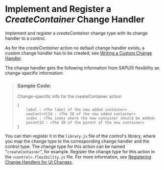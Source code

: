 <!-- loio8b8f6f7a135949f19571d89f9cae53d0 -->

# Implement and Register a *CreateContainer* Change Handler

Implement and register a *createContainer* change type with its change handler to a control.

As for the *createContainer* action no default change handler exists, a custom change handler has to be created, see [Writing a Custom Change Handler](writing-a-custom-change-handler-6a346a2.md).

The change handler gets the following information from SAPUI5 flexibility as change-specific information:

> ### Sample Code:  
> Change-specific info for the createContainer action
> 
> ```
> {
>     label : <The label of the new added container>
>     newControlId : <The ID of the new added container>
>     index : <The index where the new container should be added>
>     parentId : <The ID of the parent of the new container>
> }
> ```

You can then register it in the `library.js` file of the control's library, where you map the change type to the corresponding change handler and the control type. The change type for this action can be named "`createContainer`", for example. Register the change type for this action in the `<control>.flexibility.js` file. For more information, see [Registering Change Handlers for UI Changes](registering-change-handlers-for-ui-changes-d5f4de8.md).

